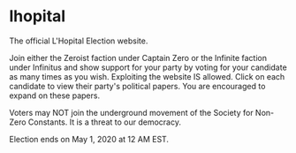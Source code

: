 # lhopital
The official L'Hopital Election website.

Join either the Zeroist faction under Captain Zero or the Infinite faction under Infinitus and show support for your party by voting for your candidate as many times as you wish. Exploiting the website IS allowed.
Click on each candidate to view their party's political papers. You are encouraged to expand on these papers.

Voters may NOT join the underground movement of the Society for Non-Zero Constants. It is a threat to our democracy.

Election ends on May 1, 2020 at 12 AM EST. 
